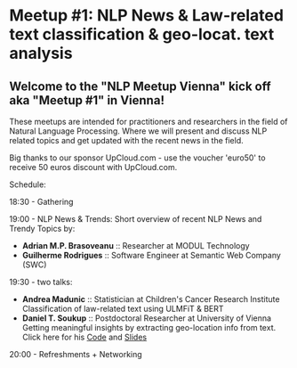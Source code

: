 # Meetup #1: NLP News & Law-related text classification & geo-locat. text analysis

## Welcome to the "NLP Meetup Vienna" kick off aka "Meetup #1" in Vienna!

These meetups are intended for practitioners and researchers in the field of Natural Language Processing. Where we will present and discuss NLP related topics and get updated with the recent news in the field.

Big thanks to our sponsor UpCloud.com - use the voucher 'euro50' to receive 50 euros discount with UpCloud.com.

Schedule:

18:30 - Gathering

19:00 - NLP News & Trends:
Short overview of recent NLP News and Trendy Topics by:
* **Adrian M.P. Brasoveanu** :: Researcher at MODUL Technology
* **Guilherme Rodrigues** :: Software Engineer at Semantic Web Company (SWC)

19:30 - two talks:
* **Andrea Madunic** :: Statistician at Children's Cancer Research Institute <br>
Classification of law-related text using ULMFiT & BERT
* **Daniel T. Soukup** :: Postdoctoral Researcher at University of Vienna <br>
Getting meaningful insights by extracting geo-location info from text. Click here for his [Code](https://github.com/danieltsoukup/data4good---GruenStattGrau) and [Slides](https://github.com/danieltsoukup/data4good---GruenStattGrau/blob/master/notebooks/2.0_RegDan_locationdetection.slides.html)


20:00 - Refreshments + Networking

